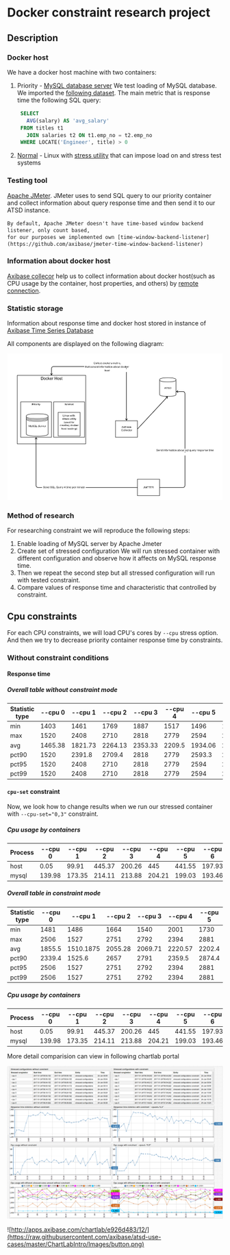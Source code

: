 # Docker constraint research project

## Description 

### Docker host

  We have a docker host machine with two containers:
  
  1. Priority - [MySQL database server](https://hub.docker.com/_/mysql/)
     We test loading of MySQL database. We imported the [following dataset](https://dev.mysql.com/doc/employee/en/). The main metric that is response time the following SQL query:
     ```sql
      SELECT
        AVG(salary) AS 'avg_salary'
      FROM titles t1
        JOIN salaries t2 ON t1.emp_no = t2.emp_no
      WHERE LOCATE('Engineer', title) > 0
     ```
     
  2. [Normal](https://hub.docker.com/r/dkuffner/docker-stress/) - Linux with [stress utility](https://linux.die.net/man/1/stress) that can impose load on and stress test systems

### Testing tool

   [Apache JMeter](http://jmeter.apache.org/). JMeter uses to send SQL query to our priority container and collect 
    information about query response time and then send it to our ATSD instance.
    
    By default, Apache JMeter doesn't have time-based window backend listener, only count based,
    for our purposes we implemented own [time-window-backend-listener](https://github.com/axibase/jmeter-time-window-backend-listener)
    
### Information about docker host
  
  [Axibase collecor](https://github.com/axibase/axibase-collector-docs#axibase-collector) help us to collect information about docker host(such as CPU usage by the container, host properties, and others) by [remote connection](https://github.com/axibase/axibase-collector-docs/blob/master/jobs/docker.md#remote-collection).
    
### Statistic storage
  Information about response time and docker host stored in instance of [Axibase Time Series Database](https://github.com/axibase/atsd-docs/blob/master/tutorials/getting-started.md)
    
All components are displayed on the following diagram:

![](docs/img/scheme.png)

### Method of research

For researching constraint we will reproduce the following steps:

  1. Enable loading of MySQL server by Apache Jmeter
  2. Create set of stressed configuration
     We will run stressed container with different configuration and observe how it affects on MySQL response time.
  3. Then we repeat the second step but all stressed configuration will run with tested constraint.
  4. Compare values of response time and characteristic that controlled by constraint.

## Cpu constraints

For each CPU constraints, we will load CPU's cores by `--cpu` stress option. And then we try to decrease priority container response time by constraints.

### Without constraint conditions

#### Response time

##### Overall table without constraint mode

| Statistic type | --cpu 0  | --cpu 1  | --cpu 2  | --cpu 3  | --cpu 4 | --cpu 5  | --cpu 6  | --cpu 7  | --cpu 8 | 
|----------------|----------|----------|----------|----------|---------|----------|----------|----------|---------| 
| min            | 1403     | 1461     | 1769     | 1887     | 1517    | 1496     | 1478     | 1486     | 1500    | 
| max            | 1520     | 2408     | 2710     | 2818     | 2779    | 2594     | 2610     | 2760     | 2776    | 
| avg            | 1465.38  | 1821.73  | 2264.13  | 2353.33  | 2209.5  | 1934.06  | 2122.25  | 2063.31  | 2083.81 | 
| pct90          | 1520     | 2391.8   | 2709.4   | 2818     | 2779    | 2593.3   | 2600.9   | 2748.1   | 2776    | 
| pct95          | 1520     | 2408     | 2710     | 2818     | 2779    | 2594     | 2610     | 2760     | 2776    | 
| pct99          | 1520     | 2408     | 2710     | 2818     | 2779    | 2594     | 2610     | 2760     | 2776    | 


#### `cpu-set` constraint

Now, we look how to change results when we run our stressed container with `--cpu-set="0,3"` constraint.

##### Cpu usage by containers

| Process | --cpu 0 | --cpu 1 | --cpu 2 | --cpu 3 | --cpu 4 | --cpu 5 | --cpu 6 | --cpu 7 | --cpu 8 |
|---------|---------|---------|---------|---------|---------|---------|---------|---------|---------|
| host    | 0.05    | 99.91   | 445.37  | 200.26  | 445     | 441.55  | 197.93  | 442.8   | 200     |
| mysql   | 139.98  | 173.35  | 214.11  | 213.88  | 204.21  | 199.03  | 193.46  | 192.05  | 194.78  |


##### Overall table in constraint mode

| Statistic type | --cpu 0 | --cpu 1   | --cpu 2   | --cpu 3   | --cpu 4   | --cpu 5 | --cpu 6   | --cpu 7   | --cpu 8  |
|----------------|---------|-----------|-----------|-----------|-----------|---------|-----------|-----------|----------|
| min            | 1481    | 1486      | 1664      | 1540      | 2001      | 1730    | 1519      | 1572      | 1541     |
| max            | 2506    | 1527      | 2751      | 2792      | 2394      | 2881    | 2227      | 2957      | 2839     |
| avg            | 1855.5  | 1510.1875 | 2055.28   | 2069.71   | 2220.57   | 2202.4  | 2011.35   | 2184.93   | 2072.07  |
| pct90          | 2339.4  | 1525.6    | 2657      | 2791      | 2359.5    | 2874.4  | 2224      | 2831      | 2809.8   |
| pct95          | 2506    | 1527      | 2751      | 2792      | 2394      | 2881    | 2227      | 2957      | 2839     |
| pct99          | 2506    | 1527      | 2751      | 2792      | 2394      | 2881    | 2227      | 2957      | 2839     |




##### Cpu usage by containers

| Process | --cpu 0 | --cpu 1 | --cpu 2 | --cpu 3 | --cpu 4 | --cpu 5 | --cpu 6 | --cpu 7 | --cpu 8 |
|---------|---------|---------|---------|---------|---------|---------|---------|---------|---------|
| host    | 0.05    | 99.91   | 445.37  | 200.26  | 445     | 441.55  | 197.93  | 442.8   | 200     |
| mysql   | 139.98  | 173.35  | 214.11  | 213.88  | 204.21  | 199.03  | 193.46  | 192.05  | 194.78  |


More detail comparision can view in following chartlab portal


![](docs/img/portal-cpu-set.png)

![http://apps.axibase.com/chartlab/e926d483/12/](https://raw.githubusercontent.com/axibase/atsd-use-cases/master/ChartLabIntro/Images/button.png)
  
